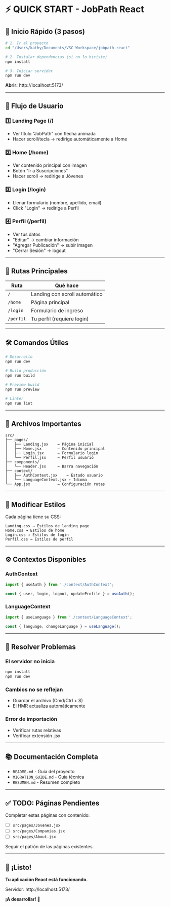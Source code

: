 # ⚡ QUICK START - JobPath React

## 🚀 Inicio Rápido (3 pasos)

```bash
# 1. Ir al proyecto
cd "/Users/kathy/Documents/VSC Workspace/jobpath-react"

# 2. Instalar dependencias (si no lo hiciste)
npm install

# 3. Iniciar servidor
npm run dev
```

**Abrir:** http://localhost:5173/

---

## 📱 Flujo de Usuario

### 1️⃣ Landing Page (/)
- Ver título "JobPath" con flecha animada
- Hacer scroll/tecla → redirige automáticamente a Home

### 2️⃣ Home (/home)
- Ver contenido principal con imagen
- Botón "Ir a Suscripciones"
- Hacer scroll → redirige a Jóvenes

### 3️⃣ Login (/login)
- Llenar formulario (nombre, apellido, email)
- Click "Login" → redirige a Perfil

### 4️⃣ Perfil (/perfil)
- Ver tus datos
- "Editar" → cambiar información
- "Agregar Publicación" → subir imagen
- "Cerrar Sesión" → logout

---

## 🎯 Rutas Principales

| Ruta | Qué hace |
|------|----------|
| `/` | Landing con scroll automático |
| `/home` | Página principal |
| `/login` | Formulario de ingreso |
| `/perfil` | Tu perfil (requiere login) |

---

## 🛠️ Comandos Útiles

```bash
# Desarrollo
npm run dev

# Build producción
npm run build

# Preview build
npm run preview

# Linter
npm run lint
```

---

## 📁 Archivos Importantes

```
src/
├── pages/
│   ├── Landing.jsx    ← Página inicial
│   ├── Home.jsx       ← Contenido principal
│   ├── Login.jsx      ← Formulario login
│   └── Perfil.jsx     ← Perfil usuario
├── components/
│   └── Header.jsx     ← Barra navegación
├── context/
│   ├── AuthContext.jsx    ← Estado usuario
│   └── LanguageContext.jsx ← Idioma
└── App.jsx            ← Configuración rutas
```

---

## 🎨 Modificar Estilos

Cada página tiene su CSS:
```
Landing.css → Estilos de landing page
Home.css → Estilos de home
Login.css → Estilos de login
Perfil.css → Estilos de perfil
```

---

## ⚙️ Contextos Disponibles

### AuthContext
```jsx
import { useAuth } from './context/AuthContext';

const { user, login, logout, updateProfile } = useAuth();
```

### LanguageContext
```jsx
import { useLanguage } from './context/LanguageContext';

const { language, changeLanguage } = useLanguage();
```

---

## 🐛 Resolver Problemas

### El servidor no inicia
```bash
npm install
npm run dev
```

### Cambios no se reflejan
- Guardar el archivo (Cmd/Ctrl + S)
- El HMR actualiza automáticamente

### Error de importación
- Verificar rutas relativas
- Verificar extensión .jsx

---

## 📚 Documentación Completa

- `README.md` - Guía del proyecto
- `MIGRATION_GUIDE.md` - Guía técnica
- `RESUMEN.md` - Resumen completo

---

## ✅ TODO: Páginas Pendientes

Completar estas páginas con contenido:
- [ ] `src/pages/Jovenes.jsx`
- [ ] `src/pages/Companias.jsx`
- [ ] `src/pages/About.jsx`

Seguir el patrón de las páginas existentes.

---

## 🎉 ¡Listo!

**Tu aplicación React está funcionando.**

Servidor: http://localhost:5173/

**¡A desarrollar! 🚀**
